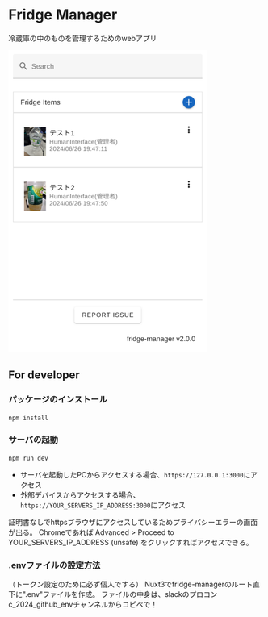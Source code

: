 # Fridge Manager

冷蔵庫の中のものを管理するためのwebアプリ

<img src="./img/appImg_v2.0.0.png" height=600>

## For developer
### パッケージのインストール

```bash
npm install
```

### サーバの起動
```bash
npm run dev
```

- サーバを起動したPCからアクセスする場合、`https://127.0.0.1:3000`にアクセス
- 外部デバイスからアクセスする場合、 `https://YOUR_SERVERS_IP_ADDRESS:3000`にアクセス

証明書なしでhttpsブラウザにアクセスしているためプライバシーエラーの画面が出る。
Chromeであれば Advanced > Proceed to YOUR_SERVERS_IP_ADDRESS (unsafe) をクリックすればアクセスできる。

### .envファイルの設定方法
（トークン設定のために必ず個人でする）
Nuxt3でfridge-managerのルート直下に".env"ファイルを作成。
ファイルの中身は、slackのプロコンc_2024_github_envチャンネルからコピペで！
